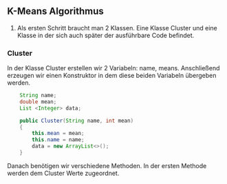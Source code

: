 ## K-Means Algorithmus 

1. Als ersten Schritt braucht man 2 Klassen. Eine Klasse Cluster und eine Klasse in der sich auch später der ausführbare Code befindet. 

### Cluster

In der Klasse Cluster erstellen wir 2 Variabeln: name, means. Anschließend erzeugen wir einen Konstruktor in dem diese beiden Variabeln übergeben werden. 

```` java
    String name;
    double mean;
    List <Integer> data;

    public Cluster(String name, int mean)
    {
        this.mean = mean;
        this.name = name;
        data = new ArrayList<>();
    }
````

Danach benötigen wir verschiedene Methoden. In der ersten Methode werden dem Cluster Werte zugeordnet. 

```` java 
````
